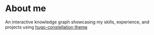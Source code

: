 # About me

An interactive knowledge graph showcasing my skills, experience, and projects using [hugo-constellation theme](https://github.com/shashank-sharma/hugo-constellation/)